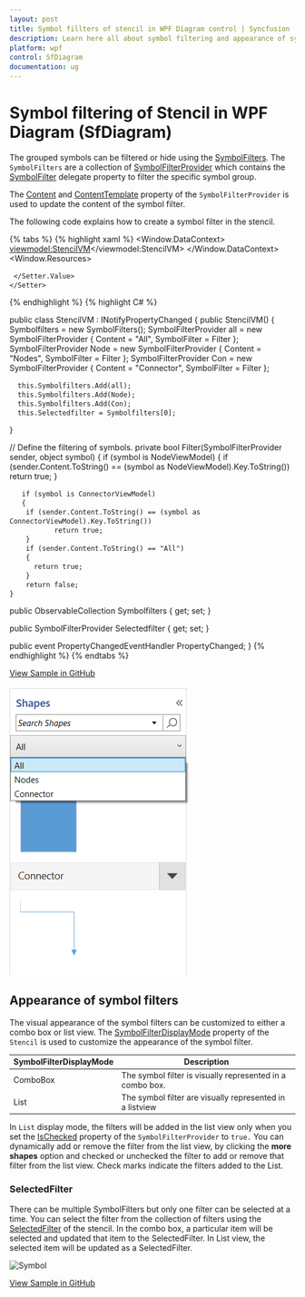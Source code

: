 ```yaml
---
layout: post
title: Symbol fillters of stencil in WPF Diagram control | Syncfusion
description: Learn here all about symbol filtering and appearance of symbol filtering support of stencil in Syncfusion WPF Diagram (SfDiagram).
platform: wpf
control: SfDiagram
documentation: ug
---
```


# Symbol filtering of Stencil in WPF Diagram (SfDiagram)

The grouped symbols can be filtered or hide using the [SymbolFilters](https://help.syncfusion.com/cr/wpf/Syncfusion.UI.Xaml.Diagram.Stencil.Stencil.html#Syncfusion_UI_Xaml_Diagram_Stencil_Stencil_SymbolFilters). The `SymbolFilters` are a collection of [SymbolFilterProvider](https://help.syncfusion.com/cr/wpf/Syncfusion.UI.Xaml.Diagram.Stencil.SymbolFilterProvider.html) which contains the [SymbolFilter](https://help.syncfusion.com/cr/wpf/Syncfusion.UI.Xaml.Diagram.Stencil.SymbolFilterProvider.html#Syncfusion_UI_Xaml_Diagram_Stencil_SymbolFilterProvider_SymbolFilter) delegate property to filter the specific symbol group.

The [Content](https://help.syncfusion.com/cr/wpf/Syncfusion.UI.Xaml.Diagram.Stencil.SymbolFilterProvider.html#Syncfusion_UI_Xaml_Diagram_Stencil_SymbolFilterProvider_Content) and [ContentTemplate](https://help.syncfusion.com/cr/wpf/Syncfusion.UI.Xaml.Diagram.Stencil.SymbolFilterProvider.html#Syncfusion_UI_Xaml_Diagram_Stencil_SymbolFilterProvider_ContentTemplate) property of the `SymbolFilterProvider` is used to update the content of the symbol filter.

The following code explains how to create a symbol filter in the stencil.

{% tabs %}
{% highlight xaml %}
<Window.DataContext>
   <viewmodel:StencilVM></viewmodel:StencilVM>
</Window.DataContext>
<Window.Resources>
<DataTemplate x:Key="TitleTemplate">
   <TextBlock x:Name="HeaderText" Text="{Binding}" FontSize="15" FontWeight="SemiBold"  Foreground="#2b579a" >
   </TextBlock>
</DataTemplate>
<!--Style for Node-->
<Style TargetType="{x:Type syncfusion:Node}">
    <Setter Property="ShapeStyle">
     <Setter.Value>
       <Style  TargetType="Path">
         <Setter Property="Fill" Value="#FF5B9BD5"/>
         <Setter Property="Stroke" Value="#FFEDF1F6"/>
         <Setter Property="StrokeThickness" Value="1"/>
         <Setter Property="Stretch" Value="Fill"/>
       </Style>
     </Setter.Value>
    </Setter>
</Style>
<!--Style for Connector-->
<Style TargetType="{x:Type syncfusion:Connector}">
   <Setter Property="ConnectorGeometryStyle">
    <Setter.Value>
      <Style TargetType="Path">
        <Setter Property="Stroke" Value="#FF5B9BD5"></Setter>
        <Setter Property="StrokeThickness" Value="1"></Setter>
      </Style>
    </Setter.Value>
   </Setter>
   <Setter Property="TargetDecoratorStyle">
    <Setter.Value>
      <Style TargetType="Path">
        <Setter Property="Fill" Value="#FF5B9BD5"></Setter>
        <Setter Property="StrokeThickness" Value="1"></Setter>
      </Style>
    </Setter.Value>
   </Setter>
</Style>
<!--Style for Symbol-->
<Style TargetType="stencil:Symbol">
  <Setter Property="Width" Value="100" />
  <Setter Property="Height" Value="100" />
  <Setter Property="BorderThickness" Value="1" />
  <Setter Property="Background" Value="Transparent" />
  <Setter Property="BorderBrush" Value="Transparent" />
  <Setter Property="Margin" Value="4"></Setter>
</Style>
<!--Style for Symbol Group-->
<Style TargetType="stencil:SymbolGroup">
  <Setter Property="FontFamily" Value="Regular"/>
  <Setter Property="Background" Value="#ffffff"/>
  <Setter Property="Foreground" Value="#222222"/>
  <Setter Property="FontSize" Value="14"/>
  <Setter Property="HeaderTemplate">
    <Setter.Value>
      <DataTemplate>
        <stencil:Header>
          <stencil:Header.Template>
            <ControlTemplate TargetType="stencil:Header">
              <Grid>
                <Border x:Name="header" Background="#f5f5f5" BorderBrush="#dfdfdf" BorderThickness="1">
                  <ContentPresenter Margin="10" Content="{Binding}"/>
                </Border>
               </Grid>
            </ControlTemplate>
          </stencil:Header.Template>
        </stencil:Header>
      </DataTemplate>
    </Setter.Value>
  </Setter>
</Style>
</Window.Resources>
<Grid>
  <Grid.ColumnDefinitions>
    <ColumnDefinition Width="2*"/>
    <ColumnDefinition Width="8*"/>
  </Grid.ColumnDefinitions>
  <!--Define the Stencil-->
   <stencil:Stencil Grid.Column="0" BorderThickness="1" BorderBrush="#dfdfdf" Title="Shapes" TitleTemplate="{StaticResource TitleTemplate}"  x:Name="stencil" ExpandMode="All" SymbolFilters="{Binding Symbolfilters}" SelectedFilter="{Binding Selectedfilter}">
     <!--Initialize the SymbolSource-->
     <stencil:Stencil.SymbolSource>
      <!--Initialize the SymbolCollection-->
      <local:SymbolCollection>
       <!--Define the DiagramElement-Node-->
        <syncfusion:NodeViewModel x:Name="node" UnitHeight="100" UnitWidth="100" OffsetX="100" OffsetY="100" Shape="{StaticResource Rectangle}" Key="Nodes">
          </syncfusion:NodeViewModel>
       <!--Define the DiagramElement- Connector-->
         <syncfusion:ConnectorViewModel SourcePoint="100,100" TargetPoint="200,200" Key="Connector">
          </syncfusion:ConnectorViewModel>
      </local:SymbolCollection>
      </stencil:Stencil.SymbolSource>
       <!--Initialize the SymbolGroup-->
       <stencil:Stencil.SymbolGroups>
        <stencil:SymbolGroups>
         <!--Map Symbols Using MappingName-->
         <stencil:SymbolGroupProvider MappingName="Key"></stencil:SymbolGroupProvider>
        </stencil:SymbolGroups>
       </stencil:Stencil.SymbolGroups>
     </stencil:Stencil>
</Grid>
{% endhighlight %}
{% highlight C# %}

public class StencilVM : INotifyPropertyChanged
{
   public StencilVM()
   {
     Symbolfilters = new SymbolFilters();
     SymbolFilterProvider all = new SymbolFilterProvider { Content = "All",  SymbolFilter = Filter };
     SymbolFilterProvider Node = new SymbolFilterProvider { Content = "Nodes", SymbolFilter = Filter };
     SymbolFilterProvider Con = new SymbolFilterProvider { Content = "Connector", SymbolFilter = Filter };

      this.Symbolfilters.Add(all);
      this.Symbolfilters.Add(Node);
      this.Symbolfilters.Add(Con);
      this.Selectedfilter = Symbolfilters[0];
   }

   // Define the filtering of symbols.
   private bool Filter(SymbolFilterProvider sender, object symbol)
   {
      if (symbol is NodeViewModel)
       {
         if (sender.Content.ToString() == (symbol as NodeViewModel).Key.ToString())
             return true;
       }

       if (symbol is ConnectorViewModel)
       {
        if (sender.Content.ToString() == (symbol as ConnectorViewModel).Key.ToString())
               return true;
        }
        if (sender.Content.ToString() == "All")
        {
          return true;
        }
        return false;
    }
   public ObservableCollection<SymbolFilterProvider> Symbolfilters { get; set; } 

   public SymbolFilterProvider Selectedfilter { get; set; }

   public event PropertyChangedEventHandler PropertyChanged;
}
{% endhighlight %}
{% endtabs %}

[View Sample in GitHub](https://github.com/SyncfusionExamples/WPF-Diagram-Examples/tree/master/Samples/Stencil/SymbolFilters-sample)

![SymbolFilter](Stencil_images/Stencil_img12.PNG)

## Appearance of symbol filters

The visual appearance of the symbol filters can be customized to either a combo box or list view. The [SymbolFilterDisplayMode](https://help.syncfusion.com/cr/wpf/Syncfusion.UI.Xaml.Diagram.Stencil.Stencil.html#Syncfusion_UI_Xaml_Diagram_Stencil_Stencil_SymbolFilterDisplayMode) property of the `Stencil` is used to customize the appearance of the symbol filter.

|SymbolFilterDisplayMode|Description|
|----------|-----------|
| ComboBox | The symbol filter is visually represented in a combo box.  |
| List | The symbol filter are visually represented in a listview |

In `List` display mode,  the filters will be added in the list view only when you set the [IsChecked](https://help.syncfusion.com/cr/wpf/Syncfusion.UI.Xaml.Diagram.Stencil.SymbolFilterProvider.html#Syncfusion_UI_Xaml_Diagram_Stencil_SymbolFilterProvider_IsChecked) property of the `SymbolFilterProvider` to `true.` You can dynamically add or remove the filter from the list view, by clicking the **more shapes** option and checked or unchecked the filter to add or remove that filter from the list view.  Check marks indicate the filters added to the List.

### SelectedFilter

There can be multiple SymbolFilters but only one filter can be selected at a time. You can select the filter from the collection of filters using the [SelectedFilter](https://help.syncfusion.com/cr/wpf/Syncfusion.UI.Xaml.Diagram.Stencil.Stencil.html#Syncfusion_UI_Xaml_Diagram_Stencil_Stencil_SelectedFilter) of the stencil. In the combo box, a particular item will be selected and updated that item to the SelectedFilter. In List view, the selected item will be updated as a SelectedFilter.

![Symbol](Stencil_images/StencilImprovement.GIF)

[View Sample in GitHub](https://github.com/SyncfusionExamples/WPF-Diagram-Examples/tree/master/Samples/Stencil/Stencil_ListView)